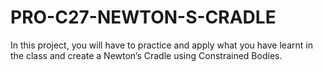# PRO-C27-NEWTON-S-CRADLE
In this project, you will have to practice and apply what you have learnt in the class and create a Newton’s Cradle using Constrained Bodies.
